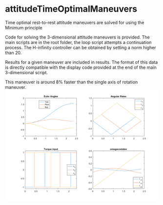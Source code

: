 # attitudeTimeOptimalManeuvers
Time optimal rest-to-rest attitude maneuvers are solved for using the Minimum principle

Code for solving the 3-dimensional attitude maneuvers is provided. The main scripts are in the root folder, the loop script attempts a continuation process.
The H-infinity controller can be obtained by setting a norm higher than 20.

Results for a given maneuver are included in results. The format of this data is directly compatible with the display code provided at the end of the main 3-dimensional script.

This maneuver is around 8% faster than the single axis of rotation maneuver.
![time-optimal maneuver](results/lInfnityManeuver.png)
